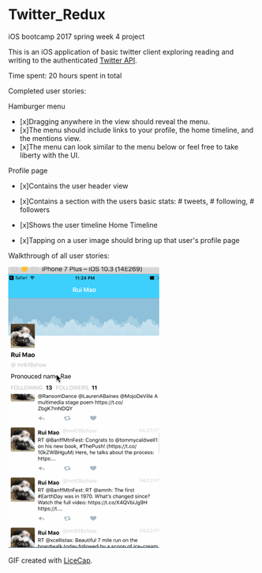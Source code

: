 # Twitter_Redux
iOS bootcamp 2017 spring week 4 project


This is an iOS application of basic twitter client exploring reading and writing to the authenticated [Twitter API](https://dev.twitter.com/rest/tools/console).

Time spent: 20 hours spent in total

Completed user stories:

Hamburger menu

* [x]Dragging anywhere in the view should reveal the menu.
* [x]The menu should include links to your profile, the home timeline, and the mentions view.
* [x]The menu can look similar to the menu below or feel free to take liberty with the UI.

Profile page

* [x]Contains the user header view
* [x]Contains a section with the users basic stats: # tweets, # following, # followers
* [x]Shows the user timeline
Home Timeline

* [x]Tapping on a user image should bring up that user's profile page

  
  
Walkthrough of all user stories:

![Video Walkthrough](twitter_redux.gif)

GIF created with [LiceCap](http://www.cockos.com/licecap/).
